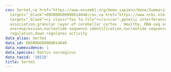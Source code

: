 ```yaml
---
csv: Sertm1,<a href="https://www.ensembl.org/Homo_sapiens/Gene/Summary?db=core;g=ENSRNOG00000014046"
  target="_blank">ENSRNOG00000014046</a>,<a href="https://www.ncbi.nlm.nih.gov/pubmed/30467350"
  target="_blank"><i class="fas fa-file"></i></a>",genetic interference,functional
  association,granular layer of cerebellar cortex , Healthy, RNA-seq assay, hsf-1
  overexpression,nucleotide sequence identification,nucleotide sequence identification,transcriptional
  regulation,down-regulates activity
data_alias: Sertm1
data_id: ENSRNOG00000014046
data_numevidence: 1
data_species: Rattus norvegicus
data_taxid: '10116'
title: Sertm1
---
```

